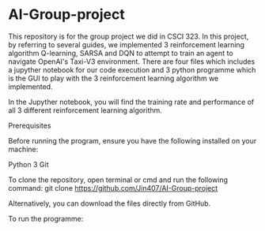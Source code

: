 # AI-Group-project
This repository is for the group project we did in CSCI 323. In this project, by referring to several guides, we implemented 3 reinforcement learning algorithm Q-learning, SARSA and DQN to attempt to train an agent to navigate OpenAI's Taxi-V3 environment. There are four files which includes a jupyther notebook for our code execution and 3 python programme which is the GUI to play with the 3 reinforcement learning algorithm we implemented.

In the Jupyther notebook, you will find the training rate and performance of all 3 different reinforcement learning algorithm.

Prerequisites

Before running the program, ensure you have the following installed on your machine:

Python 3
Git

To clone the repository, open terminal or cmd and run the following command:
git clone https://github.com/Jin407/AI-Group-project

Alternatively, you can download the files directly from GitHub.

To run the programme:



